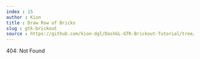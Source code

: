 ```yaml
---
index : 15
author : Kion
title : Draw Row of Bricks
slug : gtk-brickout
source : https://github.com/kion-dgl/DashGL-GTK-Brickout-Tutorial/tree/master/15_Array_of_Bricks
---
```

404: Not Found